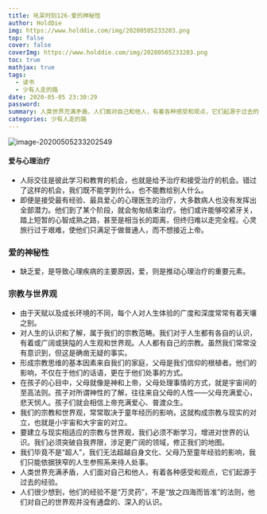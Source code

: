 ```yaml
---
title: 吼呆时刻126-爱的神秘性
author: HoldDie
img: https://www.holddie.com/img/20200505233203.png
top: false
cover: false
coverImg: https://www.holddie.com/img/20200505233203.png
toc: true
mathjax: true
tags:
  - 读书
  - 少有人走的路
date: 2020-05-05 23:30:29
password:
summary: 人类世界充满矛盾，人们面对自己和他人，有着各种感受和观点，它们起源于过去的经验。
categories: 少有人走的路
---
```


![image-20200505233202549](https://www.holddie.com/img/20200505233203.png)

#### 爱与心理治疗

- 人际交往是彼此学习和教育的机会，也就是给予治疗和接受治疗的机会。错过了这样的机会，我们既不能学到什么，也不能教给别人什么。
- 即便是接受最有经验、最具爱心的心理医生的治疗，大多数病人也没有发挥出全部潜力。他们到了某个阶段，就会匆匆结束治疗。他们或许能够咬紧牙关，踏上短暂的心智成熟之路，甚至是相当长的距离，但终归难以走完全程。心灵旅行过于艰难，使他们只满足于做普通人，而不想接近上帝。

### 爱的神秘性

- 缺乏爱，是导致心理疾病的主要原因，爱，则是推动心理治疗的重要元素。

### 宗教与世界观

- 由于天赋以及成长环境的不同，每个人对人生体验的广度和深度常常有着天壤之别。
- 对人生的认识和了解，属于我们的宗教范畴。我们对于人生都有各自的认识，有着或广阔或狭隘的人生观和世界观。人人都有自己的宗教。虽然我们常常没有意识到，但这是确凿无疑的事实。
- 形成宗教思维的基本因素来自我们的家庭，父母是我们信仰的根植者。他们的影响，不仅在于他们的话语，更在于他们处事的方式。
- 在孩子的心目中，父母就像是神和上帝，父母处理事情的方式，就是宇宙间的至高法则。孩子对所谓神性的了解，往往来自父母的人性——父母充满爱心，悲天悯人。孩子们就会相信上帝充满爱心、普渡众生。
- 我们的宗教和世界观，常常取决于童年经历的影响，这就构成宗教与现实的对立，也就是小宇宙和大宇宙的对立。
- 要建立与现实相适应的宗教与世界观，我们必须不断学习，增进对世界的认识。我们必须突破自我界限，涉足更广阔的领域，修正我们的地图。
- 我们毕竟不是“超人”，我们无法超越自身文化、父母乃至童年经验的影响，我们只能依据狭窄的人生参照系来待人处事。
- 人类世界充满矛盾，人们面对自己和他人，有着各种感受和观点，它们起源于过去的经验。
- 人们很少想到，他们的经验不是“万灵药”，不是“放之四海而皆准”的法则，他们对自己的世界观并没有通盘的、深入的认识。